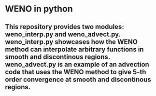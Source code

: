# WENO in python

## This repository provides two modules: weno_interp.py and weno_advect.py. weno_interp.py showcases how the WENO method can interpolate arbitrary functions in smooth and discontinous regions. weno_advect.py is an example of an advection code that uses the WENO method to give 5-th order convergence at smooth and discontinous regions.
